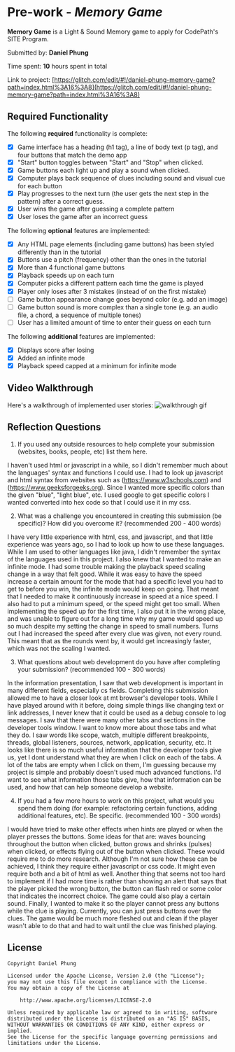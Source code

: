 # Pre-work - *Memory Game*

**Memory Game** is a Light & Sound Memory game to apply for CodePath's SITE Program. 

Submitted by: **Daniel Phung**

Time spent: **10** hours spent in total

Link to project: [https://glitch.com/edit/#!/daniel-phung-memory-game?path=index.html%3A16%3A8](https://glitch.com/edit/#!/daniel-phung-memory-game?path=index.html%3A16%3A8)

## Required Functionality

The following **required** functionality is complete:

* [x] Game interface has a heading (h1 tag), a line of body text (p tag), and four buttons that match the demo app
* [x] "Start" button toggles between "Start" and "Stop" when clicked. 
* [x] Game buttons each light up and play a sound when clicked. 
* [x] Computer plays back sequence of clues including sound and visual cue for each button
* [x] Play progresses to the next turn (the user gets the next step in the pattern) after a correct guess. 
* [x] User wins the game after guessing a complete pattern
* [x] User loses the game after an incorrect guess

The following **optional** features are implemented:

* [x] Any HTML page elements (including game buttons) has been styled differently than in the tutorial
* [x] Buttons use a pitch (frequency) other than the ones in the tutorial
* [x] More than 4 functional game buttons
* [x] Playback speeds up on each turn
* [x] Computer picks a different pattern each time the game is played
* [x] Player only loses after 3 mistakes (instead of on the first mistake)
* [ ] Game button appearance change goes beyond color (e.g. add an image)
* [ ] Game button sound is more complex than a single tone (e.g. an audio file, a chord, a sequence of multiple tones)
* [ ] User has a limited amount of time to enter their guess on each turn

The following **additional** features are implemented:

* [x] Displays score after losing
* [x] Added an infinite mode
* [x] Playback speed capped at a minimum for infinite mode

## Video Walkthrough

Here's a walkthrough of implemented user stories:
![walkthrough gif](https://media0.giphy.com/media/0WJqYw6XBOmJJMgEQY/giphy.gif)


## Reflection Questions
1. If you used any outside resources to help complete your submission (websites, books, people, etc) list them here. 

I haven't used html or javascript in a while, so I didn't remember much about the languages' syntax and functions I could use. I had to look up javascript
and html syntax from websites such as (https://www.w3schools.com) and (https://www.geeksforgeeks.org). Since I wanted more specific colors than the given
"blue", "light blue", etc. I used google to get specific colors I wanted converted into hex code so that I could use it in my css.

2. What was a challenge you encountered in creating this submission (be specific)? How did you overcome it? (recommended 200 - 400 words) 

I have very little experience with html, css, and javascript, and that little experience was years ago, so I had to look up how to use these languages.
While I am used to other languages like java, I didn't remember the syntax of the languages used in this project. I also knew that I wanted to make an
infinite mode. I had some trouble making the playback speed scaling change in a way that felt good. While it was easy to have the speed increase a certain
amount for the mode that had a specific level you had to get to before you win, the infinite mode would keep on going. That meant that I needed to make it
continuously increase in speed at a nice speed. I also had to put a minimum speed, or the speed might get too small. When implementing the speed up for the
first time, I also put it in the wrong place, and was unable to figure out for a long time why my game would speed up so much despite my setting the change
in speed to small numbers. Turns out I had increased the speed after every clue was given, not every round. This meant that as the rounds went by, it would
get increasingly faster, which was not the scaling I wanted.

3. What questions about web development do you have after completing your submission? (recommended 100 - 300 words)

In the information presentation, I saw that web development is important in many different fields, especially cs fields. Completing this submission allowed
me to have a closer look at mt browser's developer tools. While I have played around with it before, doing simple things like changing text or link addresses,
I never knew that it could be used as a debug console to log messages. I saw that there were many other tabs and sections in the developer tools window. I want
to know more about those tabs and what they do. I saw words like scope, watch, multiple different breakpoints, threads, global listeners, sources, network,
application, security, etc. It looks like there is so much useful information that the developer tools give us, yet I dont understand what they are when I click
on each of the tabs. A lot of the tabs are empty when I click on them, I'm guessing because my project is simple and probably doesn't used much advanced functions.
I'd want to see what information those tabs give, how that information can be used, and how that can help someone develop a website.

4. If you had a few more hours to work on this project, what would you spend them doing (for example: refactoring certain functions, adding additional features, etc). Be specific. (recommended 100 - 300 words) 

I would have tried to make other effects when hints are played or when the player presses the buttons. Some ideas for that are: waves bouncing throughout the
button when clicked, button grows and shrinks (pulses) when clicked, or effects flying out of the button when clicked. These would require me to do more
research. Although I'm not sure how these can be achieved, I think they require either javascript or css code. It might even require both and a bit of html
as well. Another thing that seems not too hard to implement if I had more time is rather than showing an alert that says that the player picked the wrong
button, the button can flash red or some color that indicates the incorrect choice. The game could also play a certain sound. Finally, I wanted to make it
so the player cannot press any buttons while the clue is playing. Currently, you can just press buttons over the clues. The game would be much more fleshed
out and clean if the player wasn't able to do that and had to wait until the clue was finished playing.



## License

    Copyright Daniel Phung

    Licensed under the Apache License, Version 2.0 (the "License");
    you may not use this file except in compliance with the License.
    You may obtain a copy of the License at

        http://www.apache.org/licenses/LICENSE-2.0

    Unless required by applicable law or agreed to in writing, software
    distributed under the License is distributed on an "AS IS" BASIS,
    WITHOUT WARRANTIES OR CONDITIONS OF ANY KIND, either express or implied.
    See the License for the specific language governing permissions and
    limitations under the License.